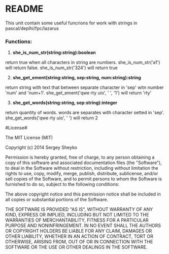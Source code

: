 # README #

This unit contain some useful funcrions for work with strings in pascal/deplhi/fpc/lazarus


### Functions: ###

1. **she_is_num_str(string:string):boolean**

return true when all characters in string are numbers. she_is_num_str('a1') will return false. she_is_num_str('324') will return true


2. **she_get_ement(string:string, sep:string, num:string):string**

return string with text that between separate character in 'sep' witn number 'num' and 'num+1'. she_get_ement('qwe rty uio', ' ', '1') will return 'rty'


3. **she_get_words(string:string, sep:string):integer**

return quantity of words. words are separates with character setted in 'sep'. she_get_words('qwe rty uio', ' ') will return 2


#License#

The MIT License (MIT)

Copyright (c) 2014 Sergey Sheyko

Permission is hereby granted, free of charge, to any person obtaining a copy
of this software and associated documentation files (the "Software"), to deal
in the Software without restriction, including without limitation the rights
to use, copy, modify, merge, publish, distribute, sublicense, and/or sell
copies of the Software, and to permit persons to whom the Software is
furnished to do so, subject to the following conditions:

The above copyright notice and this permission notice shall be included in all
copies or substantial portions of the Software.

THE SOFTWARE IS PROVIDED "AS IS", WITHOUT WARRANTY OF ANY KIND, EXPRESS OR
IMPLIED, INCLUDING BUT NOT LIMITED TO THE WARRANTIES OF MERCHANTABILITY,
FITNESS FOR A PARTICULAR PURPOSE AND NONINFRINGEMENT. IN NO EVENT SHALL THE
AUTHORS OR COPYRIGHT HOLDERS BE LIABLE FOR ANY CLAIM, DAMAGES OR OTHER
LIABILITY, WHETHER IN AN ACTION OF CONTRACT, TORT OR OTHERWISE, ARISING FROM,
OUT OF OR IN CONNECTION WITH THE SOFTWARE OR THE USE OR OTHER DEALINGS IN THE
SOFTWARE.
